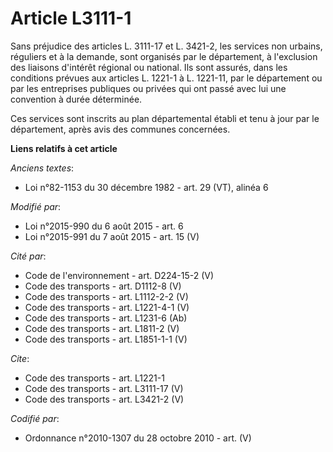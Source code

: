 # Article L3111-1

Sans préjudice des articles L. 3111-17 et L. 3421-2, les services non urbains, réguliers et à la demande, sont organisés par
le département, à l'exclusion des liaisons d'intérêt régional ou national. Ils sont assurés, dans les conditions prévues aux
articles L. 1221-1 à L. 1221-11, par le département ou par les entreprises publiques ou privées qui ont passé avec lui une
convention à durée déterminée. 

Ces services sont inscrits au plan départemental établi et tenu à jour par le département, après avis des communes
concernées.

**Liens relatifs à cet article**

_Anciens textes_:

  - Loi n°82-1153 du 30 décembre 1982 - art. 29 (VT), alinéa 6

_Modifié par_:

  - Loi n°2015-990 du 6 août 2015 - art. 6
  - Loi n°2015-991 du 7 août 2015 - art. 15 (V)

_Cité par_:

  - Code de l'environnement - art. D224-15-2 (V)
  - Code des transports - art. D1112-8 (V)
  - Code des transports - art. L1112-2-2 (V)
  - Code des transports - art. L1221-4-1 (V)
  - Code des transports - art. L1231-6 (Ab)
  - Code des transports - art. L1811-2 (V)
  - Code des transports - art. L1851-1-1 (V)

_Cite_:

  - Code des transports - art. L1221-1
  - Code des transports - art. L3111-17 (V)
  - Code des transports - art. L3421-2 (V)

_Codifié par_:

  - Ordonnance n°2010-1307 du 28 octobre 2010 - art. (V)
